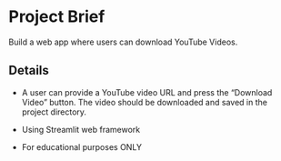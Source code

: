 # Project Brief
Build a web app where users can download YouTube Videos.

## Details
* A user can provide a YouTube video URL and press the “Download Video” button. The video should be downloaded and saved in the project directory.

* Using Streamlit web framework

* For educational purposes ONLY